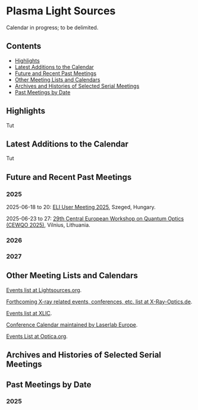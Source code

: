 <head>
  <link rel="stylesheet" href="assets/style.css">
</head>

# Plasma Light Sources

Calendar in progress; to be delimited.

## Contents

- [Highlights](#highlights)
- [Latest Additions to the Calendar](#latest-additions-to-the-calendar)
- [Future and Recent Past Meetings](#future-and-recent-past-meetings)
- [Other Meeting Lists and Calendars](#other-meeting-lists-and-calendars)
- [Archives and Histories of Selected Serial Meetings](#archives-and-histories-of-selected-serial-meetings)
- [Past Meetings by Date](#past-meetings-by-date)

## Highlights

Tut

## Latest Additions to the Calendar

Tut

## Future and Recent Past Meetings

### 2025

2025-06-18 to 20: [ELI User Meeting 2025](https://indico.eli-laser.eu/event/194/), Szeged, Hungary.

2025-06-23 to 27: [29th Central European Workshop on Quantum Optics (CEWQO 2025)](https://cewqo29.ff.vu.lt), Vilnius, Lithuania.

### 2026

### 2027

## Other Meeting Lists and Calendars

[Events list at Lightsources.org](https://lightsources.org/for-users/events/).

[Forthcoming X-ray related events, conferences, etc. list at X-Ray-Optics.de](http://www.x-ray-optics.de/index.php/en/startseite-en/events).

[Events list at XLIC](https://xlic.qui.uam.es/?page_id=170).

[Conference Calendar maintained by Laserlab Europe](https://laserlab-europe.eu/events/category/conference-calendar/list/).

[Events List at Optica.org](https://www.optica.org/events/).

## Archives and Histories of Selected Serial Meetings

## Past Meetings by Date

### 2025

